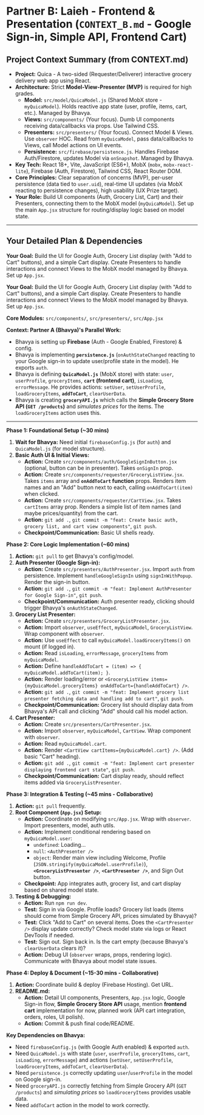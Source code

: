 # Partner B: Laieh - Frontend & Presentation (`CONTEXT_B.md` - Google Sign-in, Simple API, Frontend Cart)

## Project Context Summary (from CONTEXT.md)

*   **Project:** Quica - A two-sided (Requester/Deliverer) interactive grocery delivery web app using React.
*   **Architecture:** Strict **Model-View-Presenter (MVP)** is required for high grades.
    *   **Model:** `src/model/QuicaModel.js` (Shared MobX store - `myQuicaModel`). Holds reactive app state (user, profile, items, cart, etc.). Managed by Bhavya.
    *   **Views:** `src/components/` (Your focus). Dumb UI components receiving data/callbacks via props. Use Tailwind CSS.
    *   **Presenters:** `src/presenters/` (Your focus). Connect Model & Views. Use `observer` HOC. Read from `myQuicaModel`, pass data/callbacks to Views, call Model actions on UI events.
    *   **Persistence:** `src/firebase/persistence.js`. Handles Firebase Auth/Firestore, updates Model via `onSnapshot`. Managed by Bhavya.
*   **Key Tech:** React 18+, Vite, JavaScript (ES6+), MobX (`mobx`, `mobx-react-lite`), Firebase (Auth, Firestore), Tailwind CSS, React Router DOM.
*   **Core Principles:** Clear separation of concerns (MVP), per-user persistence (data tied to `user.uid`), real-time UI updates (via MobX reacting to persistence changes), high usability (UX Prize target).
*   **Your Role:** Build UI components (Auth, Grocery List, Cart) and their Presenters, connecting them to the MobX model (`myQuicaModel`). Set up the main `App.jsx` structure for routing/display logic based on model state.

---

## Your Detailed Plan & Dependencies

**Your Goal:** Build the UI for Google Auth, Grocery List display (with "Add to Cart" buttons), and a simple Cart display. Create Presenters to handle interactions and connect Views to the MobX model managed by Bhavya. Set up `App.jsx`.

**Your Goal:** Build the UI for Google Auth, Grocery List display (with "Add to Cart" buttons), and a simple Cart display. Create Presenters to handle interactions and connect Views to the MobX model managed by Bhavya. Set up `App.jsx`.

**Core Modules:** `src/components/`, `src/presenters/`, `src/App.jsx`

**Context: Partner A (Bhavya)'s Parallel Work:**
*   Bhavya is setting up **Firebase** (Auth - Google Enabled, Firestore) & config.
*   Bhavya is implementing **`persistence.js`** (`onAuthStateChanged` reacting to your Google sign-in to update user/profile state in the model). He exports `auth`.
*   Bhavya is defining **`QuicaModel.js`** (MobX store) with state: `user`, `userProfile`, `groceryItems`, **`cart` (frontend cart)**, `isLoading`, `errorMessage`. He provides actions: `setUser`, `setUserProfile`, `loadGroceryItems`, **`addToCart`**, `clearUserData`.
*   Bhavya is creating **`groceryAPI.js`** which calls the **Simple Grocery Store API (`GET /products`)** and *simulates prices* for the items. The `loadGroceryItems` action uses this.

---

**Phase 1: Foundational Setup (~30 mins)**

1.  **Wait for Bhavya:** Need initial `firebaseConfig.js` (for `auth`) and `QuicaModel.js` (for model structure).
2.  **Basic Auth UI & Initial Views:**
    *   **Action:** Create `src/components/auth/GoogleSignInButton.jsx` (optional, button can be in presenter). Takes `onSignIn` prop.
    *   **Action:** Create `src/components/requester/GroceryListView.jsx`. Takes `items` array and **`onAddToCart` function** props. Renders item names and an "Add" button next to each, calling `onAddToCart(item)` when clicked.
    *   **Action:** Create `src/components/requester/CartView.jsx`. Takes `cartItems` array prop. Renders a simple list of item names (and maybe prices/quantity) from the cart.
    *   **Action:** `git add .`, `git commit -m "feat: Create basic auth, grocery list, and cart view components"`, `git push`.
    *   **Checkpoint/Communication:** Basic UI shells ready.

**Phase 2: Core Logic Implementation (~60 mins)**

1.  **Action:** `git pull` to get Bhavya's config/model.
2.  **Auth Presenter (Google Sign-in):**
    *   **Action:** Create `src/presenters/AuthPresenter.jsx`. Import `auth` from persistence. Implement `handleGoogleSignIn` using `signInWithPopup`. Render the sign-in button.
    *   **Action:** `git add .`, `git commit -m "feat: Implement AuthPresenter for Google Sign-in"`, `git push`.
    *   **Checkpoint/Communication:** Auth presenter ready, clicking should trigger Bhavya's `onAuthStateChanged`.
3.  **Grocery List Presenter:**
    *   **Action:** Create `src/presenters/GroceryListPresenter.jsx`.
    *   **Action:** Import `observer`, `useEffect`, `myQuicaModel`, `GroceryListView`. Wrap component with `observer`.
    *   **Action:** Use `useEffect` to call `myQuicaModel.loadGroceryItems()` on mount (if logged in).
    *   **Action:** Read `isLoading`, `errorMessage`, `groceryItems` from `myQuicaModel`.
    *   **Action:** Define `handleAddToCart = (item) => { myQuicaModel.addToCart(item); }`.
    *   **Action:** Render loading/error or `<GroceryListView items={myQuicaModel.groceryItems} onAddToCart={handleAddToCart} />`.
    *   **Action:** `git add .`, `git commit -m "feat: Implement grocery list presenter fetching data and handling add to cart"`, `git push`.
    *   **Checkpoint/Communication:** Grocery list should display data from Bhavya's API call and clicking "Add" should call his model action.
4.  **Cart Presenter:**
    *   **Action:** Create `src/presenters/CartPresenter.jsx`.
    *   **Action:** Import `observer`, `myQuicaModel`, `CartView`. Wrap component with `observer`.
    *   **Action:** Read `myQuicaModel.cart`.
    *   **Action:** Render `<CartView cartItems={myQuicaModel.cart} />`. (Add basic "Cart" heading).
    *   **Action:** `git add .`, `git commit -m "feat: Implement cart presenter displaying frontend cart state"`, `git push`.
    *   **Checkpoint/Communication:** Cart display ready, should reflect items added via `GroceryListPresenter`.

**Phase 3: Integration & Testing (~45 mins - Collaborative)**

1.  **Action:** `git pull` frequently.
2.  **Root Component (`App.jsx`) Setup:**
    *   **Action:** Coordinate on modifying `src/App.jsx`. Wrap with `observer`. Import presenters, model, auth utils.
    *   **Action:** Implement conditional rendering based on `myQuicaModel.user`:
        *   `undefined`: Loading...
        *   `null`: `<AuthPresenter />`
        *   `object`: Render main view including Welcome, Profile (`JSON.stringify(myQuicaModel.userProfile)`), **`<GroceryListPresenter />`**, **`<CartPresenter />`**, and Sign Out button.
    *   **Checkpoint:** App integrates auth, grocery list, and cart display based on shared model state.
3.  **Testing & Debugging:**
    *   **Action:** Run `npm run dev`.
    *   **Test:** Sign in via Google. Profile loads? Grocery list loads (items should come from Simple Grocery API, prices simulated by Bhavya)?
    *   **Test:** Click "Add to Cart" on several items. Does the `<CartPresenter />` display update correctly? Check model state via logs or React DevTools if needed.
    *   **Test:** Sign out. Sign back in. Is the cart empty (because Bhavya's `clearUserData` clears it)?
    *   **Action:** Debug UI (`observer` wraps, props, rendering logic). Communicate with Bhavya about model state issues.

**Phase 4: Deploy & Document (~15-30 mins - Collaborative)**

1.  **Action:** Coordinate build & deploy (Firebase Hosting). Get URL.
2.  **README.md:**
    *   **Action:** Detail UI components, Presenters, `App.jsx` logic, Google Sign-in flow, **Simple Grocery Store API** usage, mention **frontend cart** implementation for now, planned work (API cart integration, orders, roles, UI polish).
    *   **Action:** Commit & push final code/README.

**Key Dependencies on Bhavya:**

*   Need `firebaseConfig.js` (with Google Auth enabled) & exported `auth`.
*   Need `QuicaModel.js` with state (`user`, `userProfile`, `groceryItems`, `cart`, `isLoading`, `errorMessage`) and actions (`setUser`, `setUserProfile`, `loadGroceryItems`, `addToCart`, `clearUserData`).
*   Need `persistence.js` correctly updating `user`/`userProfile` in the model on Google sign-in.
*   Need `groceryAPI.js` correctly fetching from Simple Grocery API (`GET /products`) and *simulating prices* so `loadGroceryItems` provides usable data.
*   Need `addToCart` action in the model to work correctly.
